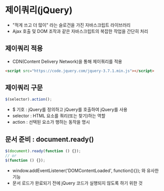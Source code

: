 # 제이쿼리(jQuery)

- "적게 쓰고 더 많이" 라는 슬로건을 가진 자바스크립트 라이브러리
- Ajax 호출 및 DOM 조작과 같은 자바스크립트의 복잡한 작업을 간단히 처리

## 제이쿼리 적용

- CDN(Content Delivery Network)을 통해 제이쿼리를 적용

```html
<script src="https://code.jquery.com/jquery-3.7.1.min.js"></script>
```

## 제이쿼리 구문

```js
$(selector).action();
```

- $ 기호 : jQuery를 정의하고 jQuery를 호출하여 jQuery를 사용
- selector : HTML 요소를 쿼리(또는 찾기)하는 역할
- action : 선택된 요소가 행하는 동작을 명시

## 문서 준비 : document.ready()

```js
$(document).ready(function () {});
// or
$(function () {});
```

- window.addEventListener('DOMContentLoaded', function(){}); 와 유사한 기능
- 문서 로드가 완료되기 전에 jQuery 코드가 실행되지 않도록 하기 위한 것
